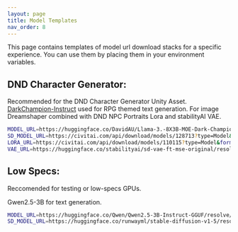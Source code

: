 ```yaml
---
layout: page
title: Model Templates
nav_order: 8
---
```


This page contains templates of model url download stacks for a specific experience. You can use them by placing them in your environment variables.

## DND Character Generator:
Recommended for the DND Character Generator Unity Asset.
[DarkChampion-Instruct](https://huggingface.co/DavidAU/Llama-3.2-8X3B-MOE-Dark-Champion-Instruct-uncensored-abliterated-18.4B-GGUF) used for RPG themed text generation. For image Dreamshaper combined with DND NPC Portraits Lora and stabilityAI VAE.

```bash
MODEL_URL=https://huggingface.co/DavidAU/Llama-3.-8X3B-MOE-Dark-Champion-Instruct-uncensored-abliterated-18.4B-GGUF/resolve/main/L3.2-8X3B-MOE-Dark-Champion-Inst-18.4B-uncen-ablit_D_AU-Q3_k_s.gguf
SD_MODEL_URL=https://civitai.com/api/download/models/128713?type=Model&format=SafeTensor&size=pruned&fp=fp16
LORA_URL=https://civitai.com/api/download/models/110115?type=Model&format=SafeTensor
VAE_URL=https://huggingface.co/stabilityai/sd-vae-ft-mse-original/resolve/main/vae-ft-mse-840000-ema-pruned.safetensors
```

## Low Specs:
Reccomended for testing or low-specs GPUs.

Gwen2.5-3B for text generation. 

```bash
MODEL_URL=https://huggingface.co/Qwen/Qwen2.5-3B-Instruct-GGUF/resolve/main/qwen2.5-3b-instruct-q8_0.gguf
SD_MODEL_URL=https://huggingface.co/runwayml/stable-diffusion-v1-5/resolve/main/v1-5-pruned-emaonly.safetensors
```